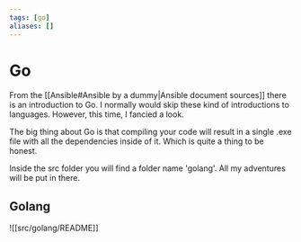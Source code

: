```yaml
---
tags: [go]
aliases: []
---
```


# Go
From the [[Ansible#Ansible by a dummy|Ansible document sources]] there is an introduction to Go. I normally would skip these kind of introductions to languages. However, this time, I fancied a look.

The big thing about Go is that compiling your code will result in a single .exe file with all the dependencies inside of it. Which is quite a thing to be honest. 

Inside the src folder you will find a folder name 'golang'. All my adventures will be put in there.

## Golang
![[src/golang/README]]